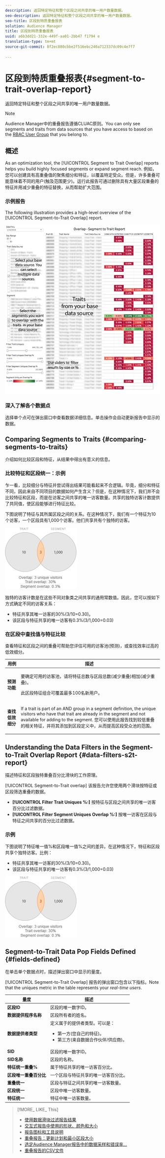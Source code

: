 ```yaml
---
description: 返回特定特征和整个区段之间共享的唯一用户数量数据。
seo-description: 返回特定特征和整个区段之间共享的唯一用户数量数据。
seo-title: 区段到特质重叠报表
solution: Audience Manager
title: 区段到特质重叠报表
uuid: a6b3dd21-332e-449f-aa01-2bb47 f1794 e
translation-type: tm+mt
source-git-commit: 8f2ec880cbbe2f516ebc240a712337dc09c4e7f7

---
```



# 区段到特质重叠报表{#segment-to-trait-overlap-report}

返回特定特征和整个区段之间共享的唯一用户数量数据。

>[!NOTE]
>
>Audience Manager中的重叠报告遵循CLUAC原则。You can only see segments and traits from data sources that you have access to based on the [RBAC User Group](/help/using/features/administration/administration-overview.md) that you belong to.

<!-- 

c_segment_trait_overlap.xml

 -->

## 概述

As an optimization tool, the [!UICONTROL Segment to Trait Overlap] reports helps you build highly focused segments or expand segment reach. 例如，您可以创建具有高重叠值的聚焦细分和特征，以覆盖特定受众。但是，许多重叠可能意味着不同的用户(触及范围更少)。运行此报告可通过删除具有大量区段重叠的特征并用减少重叠的特征替换，从而帮助扩大范围。

### 示例报告

The following illustration provides a high-level overview of the [!UICONTROL Segment-to-Trait Overlap] report.

![](assets/segment-to-trait-overlap.png)

### 深入了解各个数据点

选择单个点可在弹出窗口中查看数据详细信息。单击操作会自动更新报告中显示的数据。

## Comparing Segments to Traits {#comparing-segments-to-traits}

介绍如何比较区段和特征，从结果中得出有意义的信息。

<!-- 

c_compare_s2t.xml

 -->

### 比较特征和区段统一：示例

乍一看，比较细分与特征并尝试得出结果可能看起来不合逻辑。毕竟，细分和特征不同，因此来自不同项目的数据如何产生含义？但是，在这种情况下，我们并不会比较特征和区段，而是在访客之间共享的唯一访客数量。共享的独特访客计数提供了共同值，使区段能够进行特征比较。

下图说明了特征与其所属区段之间的关系。在这种情况下，我们有一个特征为10个访客，一个区段具有1,000个访客。他们共享共有个独特的访客。

![](assets/s2t.png)

独特的访客计数是在这些不同对象类之间共享的通用常数值。因此，您可以按如下方式确定不同的访客关系：

* 特征共享其唯一访客的30%(3/10=0.30)。
* 该区段与特征共享的唯一访客有0.3%(3/1,000=0.03)

### 在区段中查找值与特征比较

查看特征和区段之间的重叠可帮助您评估可用的访客池(预测)，或查找效率过高的低效细分。

<table id="table_5B211EF95216426299EB20253A5A9C1B"> 
 <thead> 
  <tr> 
   <th colname="col1" class="entry"> 用例 </th> 
   <th colname="col2" class="entry"> 描述 </th> 
  </tr>
 </thead>
 <tbody> 
  <tr> 
   <td colname="col1"><b>预测功能</b> </td> 
   <td colname="col2"> <p>要确定可用的访客池，请将特征总数与区段总数(减少重叠)相加(减少重叠)。 </p> <p>此区段特征组合可覆盖最多100名新用户。 </p> </td> 
  </tr> 
  <tr> 
   <td colname="col1"><b>查找低效细分</b> </td> 
   <td colname="col2"> <p>If a trait is part of an <span class="wintitle"> AND</span> group in a segment definition, the unique visitors who have that trait are already in the segment and not available for adding to the segment. 您可以使用此报告找到较低重叠的相关特征，并将其添加到区段定义中，从而提高区段受众池的范围。 </p> </td> 
  </tr> 
 </tbody> 
</table>

## Understanding the Data Filters in the Segment-to-Trait Overlap Report {#data-filters-s2t-report}

描述特征和区段独特重叠百分比滑块的工作原理。

<!-- 

r_s2t_sliders.xml

 -->

[!UICONTROL Segment-to-Trait overlap] 该报告允许您使用两个滑块按特征或区段筛选重叠的数据。

* **[!UICONTROL Filter Trait Uniques %:]** 按特征与区段之间共享的唯一访客百分比过滤数据。
* **[!UICONTROL Filter Segment Uniques Overlap %:]** 按唯一访客在区段与特征之间共享的百分比过滤数据。

### 示例

下图说明了特征唯一值%和区段唯一值%之间的差异。在这种情况下，特征和区段共享个独特访客。比例：

* 特征共享其唯一访客的30%(3/10=0.30)。
* 该区段与特征共享的唯一访客有0.3%(3/1,000=0.03)

![](assets/s2t.png)

## Segment-to-Trait Data Pop Fields Defined {#fields-defined}

在单击单个数据点时，描述弹出窗口中显示的量度。

<!-- 

r_s2t_data_pop.xml

 -->

[!UICONTROL Segment-to-Trait Overlap] 报告的弹出窗口包含以下指标。Note that the uniques metric in the table represents your *real-time users*.

<table id="table_4AF72754276242FFB11543635B43AD90"> 
 <thead> 
  <tr> 
   <th colname="col1" class="entry"> 量度 </th> 
   <th colname="col2" class="entry"> 描述 </th> 
  </tr>
 </thead>
 <tbody> 
  <tr> 
   <td colname="col1"><b><span class="wintitle"> 区段ID</span></b> </td> 
   <td colname="col2"> 区段的唯一数字ID。 </td> 
  </tr> 
  <tr> 
   <td colname="col1"><b><span class="wintitle"> 数据提供程序名称</span></b> </td> 
   <td colname="col2"> 区段所有者的姓名。 </td> 
  </tr> 
  <tr> 
   <td colname="col1"><b><span class="wintitle"> 数据提供者类型</span></b> </td> 
   <td colname="col2">定义属于的提供者类型。可以是： 
    <ul id="ul_0477C04A33FD4F5D998B98984E6554D3"> 
     <li id="li_50FCA48EDB5843AB8FB6C34ED2C0067D">第一方(您自己的特征)。 </li> 
     <li id="li_4F6148EDAEFE43FA8D505944E9FE3855">第三方(来自数据合作伙伴/供应商)。 </li> 
    </ul> </td> 
  </tr> 
  <tr> 
   <td colname="col1"><b><span class="wintitle"> SID</span></b> </td> 
   <td colname="col2"> 区段的唯一数字ID。 </td> 
  </tr> 
  <tr> 
   <td colname="col1"><b><span class="wintitle"> SID名称</span></b> </td> 
   <td colname="col2"> 区段的名称。 </td> 
  </tr> 
  <tr> 
   <td colname="col1"><b><span class="wintitle"> 特征统一重叠%</span></b> </td> 
   <td colname="col2"> 属于特征共享的唯一访客百分比。 </td> 
  </tr> 
  <tr> 
   <td colname="col1"><b><span class="wintitle"> 区段唯一重叠百分比</span></b> </td> 
   <td colname="col2"> 一个区段与特征共享的唯一访客百分比。 </td> 
  </tr> 
  <tr> 
   <td colname="col1"><b><span class="wintitle"> 重叠统一</span></b> </td> 
   <td colname="col2"> 区段与特征之间共享的唯一访客数量。 </td> 
  </tr> 
  <tr> 
   <td colname="col1"><b><span class="wintitle"> 区段统一</span></b> </td> 
   <td colname="col2"> 区段中唯一访客数量。 </td> 
  </tr> 
  <tr> 
   <td colname="col1"><b><span class="wintitle"> 特征统一</span></b> </td> 
   <td colname="col2"> 特征中唯一访客数量。 </td> 
  </tr> 
 </tbody> 
</table>

>[!MORE_ LIKE_ This]
>
>* [使用数据滑块过滤报告结果](../../reporting/dynamic-reports/data-sliders.md)
>* [交互式报告中使用的形状、颜色和大小](../../reporting/dynamic-reports/interactive-report-technology.md#shapes-colors-sizes)
>* [报告图标和工具说明](../../reporting/dynamic-reports/interactive-report-technology.md#icons-tools-explained)
>* [重叠报告：更新计划和最小区段大小](../../reporting/dynamic-reports/overlap-minimum-segment-size.md)
>* [选定Audience Manager报告中的数据采样和错误率…](../../reporting/report-sampling.md)
>* [重叠报告的CSV文件](../../reporting/dynamic-reports/overlap-csv-files.md)